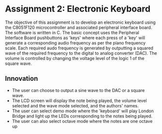 # Assignment 2: Electronic Keyboard
The objective of this assignment is to develop an electronic keyboard using the C8051F120 microcontroller and associated peripheral interface board. The software is written in C.
The basic concept uses the Peripheral Interface Board pushbuttons as 'keys' where each press of a 'key' will generate a corresponding audio frequency as per the piano frequency scale. Each required audo frequency is generated by outputting a squared wave of the required frequency to the digital to analog converter (DAC). The volume is controlled by changing the voltage level of the logic 1 of the square wave.

## Innovation
* The user can choose to  output a sine wave to the DAC or a square wave.
* The LCD screen will display the note being played, the volume level selected and the wave mode selected, and the authors' names.
* The user can select demo mode where the 'keyboard' will play London Bridge and light up the LEDs corresponding to the notes being played.
* The user can also select octave mode where the notes are one octave up

